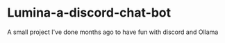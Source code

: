 # Lumina-a-discord-chat-bot
A small project I've done months ago to have fun with discord and Ollama
